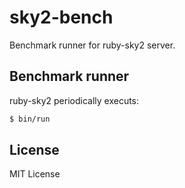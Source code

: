 # sky2-bench

Benchmark runner for ruby-sky2 server.

## Benchmark runner

ruby-sky2 periodically executs:

```bash
$ bin/run
```

## License

MIT License
